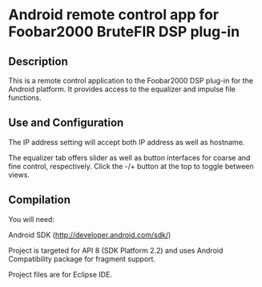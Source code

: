 Android remote control app for Foobar2000 BruteFIR DSP plug-in
==============================================================

Description
-----------

This is a remote control application to the Foobar2000 DSP 
plug-in for the Android platform.  It provides access to the
equalizer and impulse file functions.


Use and Configuration
---------------------

The IP address setting will accept both IP address as well
as hostname.  

The equalizer tab offers slider as well as button interfaces 
for coarse and fine control, respectively.  Click the -/+
button at the top to toggle between views.


Compilation
-----------

You will need:

Android SDK (http://developer.android.com/sdk/)  

Project is targeted for API 8 (SDK Platform 2.2) and uses Android
Compatibility package for fragment support.

Project files are for Eclipse IDE.
